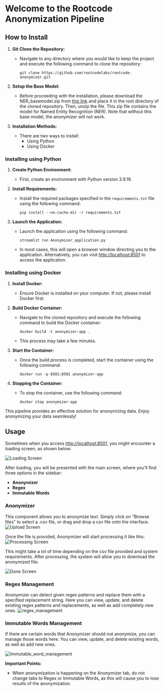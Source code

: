 # Welcome to the Rootcode Anonymization Pipeline

## How to Install

1. **Git Clone the Repository:**
   - Navigate to any directory where you would like to keep the project and execute the following command to clone the repository:
     ```
     git clone https://github.com/rootcodelabs/rootcode-anonymizer.git
     ```

2. **Setup the Base Model:**
   - Before proceeding with the installation, please download the NER_basemodel.zip from [this link](https://drive.google.com/file/d/1v6Xvkr_t4G2mGC3bfKORXHhGciEUwptM/view?usp=sharing) and place it in the root directory of the cloned repository. Then, unzip the file. This zip file contains the model for Named Entity Recognition (NER). Note that without this base model, the anonymizer will not work.

3. **Installation Methods:**
   - There are two ways to install:
     - Using Python
     - Using Docker

### Installing using Python

1. **Create Python Environment:**
   - First, create an environment with Python version 3.9.19.

2. **Install Requirements:**
   - Install the required packages specified in the `requirements.txt` file using the following command:
     ```
     pip install --no-cache-dir -r requirements.txt
     ```

3. **Launch the Application:**
   - Launch the application using the following command:
     ```
     streamlit run Anonymizer_application.py
     ```
   - In most cases, this will open a browser window directing you to the application. Alternatively, you can visit [http://localhost:8501](http://localhost:8501) to access the application.

### Installing using Docker

1. **Install Docker:**
   - Ensure Docker is installed on your computer. If not, please install Docker first.

2. **Build Docker Container:**
   - Navigate to the cloned repository and execute the following command to build the Docker container:
     ```
     docker build -t anonymizer-app .
     ```
   - This process may take a few minutes.

3. **Start the Container:**
   - Once the build process is completed, start the container using the following command:
     ```
     docker run -p 8501:8501 anonymizer-app
     ```

4. **Stopping the Container:**
   - To stop the container, use the following command:
     ```
     docker stop anonymizer-app
     ```

This pipeline provides an effective solution for anonymizing data. Enjoy anonymizing your data seamlessly!

## Usage

Sometimes when you access [http://localhost:8501](http://localhost:8501), you might encounter a loading screen, as shown below:

![Loading Screen](https://github.com/rootcodelabs/rootcode-anonymizer/assets/51948729/d0c923be-3ae0-4056-9287-50f0a890fe8c)

After loading, you will be presented with the main screen, where you'll find three options in the sidebar:

- **Anonymizer**
- **Regex**
- **Immutable Words**

### Anonymizer

This component allows you to anonymize text. Simply click on "Browse files" to select a .csv file, or drag and drop a csv file onto the interface. 
![Upload Screen](https://github.com/rootcodelabs/rootcode-anonymizer/assets/51948729/2ee6bdb9-1235-4ff1-879f-3e884d76ebcf)

Once the file is provided, Anonymizer will start processing it like this:
![Processing Screen](https://github.com/rootcodelabs/rootcode-anonymizer/assets/51948729/076883ad-90e9-4434-aef2-8cab564fdd84)

This might take a lot of time depending on the csv file provided and system requirements. After processing, the system will allow you to download the anonymized file:

![Done Screen](https://github.com/rootcodelabs/rootcode-anonymizer/assets/51948729/34c7a4dc-2606-4880-86d4-4e1ca5693a18)

### Regex Management

Anonymizer can detect given regex patterns and replace them with a specified replacement string. Here you can view, update, and delete existing regex patterns and replacements, as well as add completely new ones.
![regex_management](https://github.com/rootcodelabs/rootcode-anonymizer/assets/51948729/64af1b36-45ca-4628-874c-c9a01e22a974)

### Immutable Words Management

If there are certain words that Anonymizer should not anonymize, you can manage those words here. You can view, update, and delete existing words, as well as add new ones.

![Immutable_word_management](https://github.com/rootcodelabs/rootcode-anonymizer/assets/51948729/e958313b-0191-4cdc-83a7-563277f84ddb)

**Important Points:**
- When anonymization is happening on the Anonymizer tab, do not change tabs to Regex or Immutable Words, as this will cause you to lose results of the anonymization.

